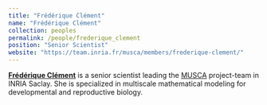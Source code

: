 ```yaml
---
title: "Frédérique Clément"
name: "Frédérique Clément"
collection: peoples
permalink: /people/frederique_clement
position: "Senior Scientist"
website: "https://team.inria.fr/musca/members/frederique-clement/"
---
```


**[Frédérique Clément](https://team.inria.fr/musca/members/frederique-clement/)** is a senior scientist leading the [MUSCA](https://team.inria.fr/musca) project-team in INRIA Saclay. She is specialized in multiscale mathematical modeling for developmental and reproductive biology.
